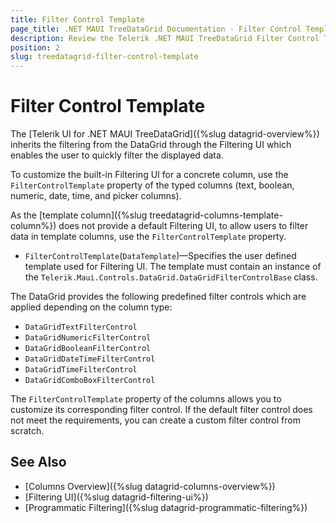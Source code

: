 ```yaml
---
title: Filter Control Template
page_title: .NET MAUI TreeDataGrid Documentation - Filter Control Template
description: Review the Telerik .NET MAUI TreeDataGrid Filter Control Template documentation article to learn more about applying custom filter to the DataGrid using FilterControlTemplate property.
position: 2
slug: treedatagrid-filter-control-template
---
```


# Filter Control Template

The [Telerik UI for .NET MAUI TreeDataGrid]({%slug datagrid-overview%}) inherits the filtering from the DataGrid through the Filtering UI which enables the user to quickly filter the displayed data. 

To customize the built-in Filtering UI for a concrete column, use the `FilterControlTemplate` property of the typed columns (text, boolean, numeric, date, time, and picker columns). 

As the [template column]({%slug treedatagrid-columns-template-column%}) does not provide a default Filtering UI, to allow users to filter data in template columns, use the `FilterControlTemplate` property.

* `FilterControlTemplate`(`DataTemplate`)&mdash;Specifies the user defined template used for Filtering UI. The template must contain an instance of the `Telerik.Maui.Controls.DataGrid.DataGridFilterControlBase` class. 

The DataGrid provides the following predefined filter controls which are applied depending on the column type:

* `DataGridTextFilterControl`
* `DataGridNumericFilterControl`
* `DataGridBooleanFilterControl`
* `DataGridDateTimeFilterControl`
* `DataGridTimeFilterControl`
* `DataGridComboBoxFilterControl`

The `FilterControlTemplate` property of the columns allows you to customize its corresponding filter control. If the default filter control does not meet the requirements, you can create a custom filter control from scratch. 

## See Also

- [Columns Overview]({%slug datagrid-columns-overview%})
- [Filtering UI]({%slug datagrid-filtering-ui%})
- [Programmatic Filtering]({%slug datagrid-programmatic-filtering%})
